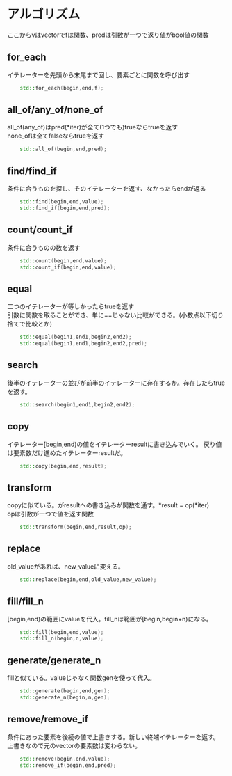 # アルゴリズム

ここからvはvectorでfは関数、predは引数が一つで返り値がbool値の関数

## for_each

イテレーターを先頭から末尾まで回し、要素ごとに関数を呼び出す

```cpp
	std::for_each(begin,end,f);
```

## all_of/any_of/none_of

all_of(any_of)はpred(*iter)が全て(1つでも)trueならtrueを返す  
none_ofは全てfalseならtrueを返す

```cpp
	std::all_of(begin,end,pred);
```

## find/find_if

条件に合うものを探し、そのイテレーターを返す、なかったらendが返る

```cpp
	std::find(begin,end,value);
	std::find_if(begin,end,pred);
```

## count/count_if

条件に合うものの数を返す

```cpp
	std::count(begin,end,value);
	std::count_if(begin,end,value);
```

## equal

二つのイテレーターが等しかったらtrueを返す  
引数に関数を取ることができ、単に==じゃない比較ができる。(小数点以下切り捨てで比較とか)

```cpp
	std::equal(begin1,end1,begin2,end2);
	std::equal(begin1,end1,begin2,end2,pred);
```

## search

後半のイテレーターの並びが前半のイテレーターに存在するか。存在したらtrueを返す。

```cpp
	std::search(begin1,end1,begin2,end2);
```

## copy

イテレーター[begin,end)の値をイテレーターresultに書き込んでいく。
戻り値は要素数だけ進めたイテレーターresultだ。

```cpp
	std::copy(begin,end,result);
```

## transform

copyに似ている。がresultへの書き込みが関数を通す。\*result = op(\*iter)  
opは引数が一つで値を返す関数

```cpp
	std::transform(begin,end,result,op);
```

## replace

old_valueがあれば、new_valueに変える。

```cpp
	std::replace(begin,end,old_value,new_value);
```

## fill/fill_n

[begin,end)の範囲にvalueを代入。fill_nは範囲が[begin,begin+n)になる。

```cpp
	std::fill(begin,end,value);
	std::fill_n(begin,n,value);
```

## generate/generate_n

fillと似ている。valueじゃなく関数genを使って代入。

```cpp
	std::generate(begin,end,gen);
	std::generate_n(begin,n,gen);
```

## remove/remove_if

条件にあった要素を後続の値で上書きする。新しい終端イテレーターを返す。  
上書きなので元のvectorの要素数は変わらない。

```cpp
	std::remove(begin,end,value);
	std::remove_if(begin,end,pred);
```
